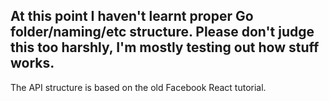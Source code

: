 ## At this point I haven't learnt proper Go folder/naming/etc structure. Please don't judge this too harshly, I'm mostly testing out how stuff works.

The API structure is based on the old Facebook React tutorial. 
